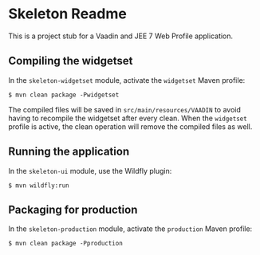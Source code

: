 Skeleton Readme
===

This is a project stub for a Vaadin and JEE 7 Web Profile application.

## Compiling the widgetset

In the `skeleton-widgetset` module, activate the `widgetset` Maven profile:

`$ mvn clean package -Pwidgetset`

The compiled files will be saved in `src/main/resources/VAADIN` to avoid having to 
recompile the widgetset after every clean. When the `widgetset` profile is active,
the clean operation will remove the compiled files as well.

## Running the application

In the `skeleton-ui` module, use the Wildfly plugin:

`$ mvn wildfly:run`

## Packaging for production

In the `skeleton-production` module, activate the `production` Maven profile:

`$ mvn clean package -Pproduction`
